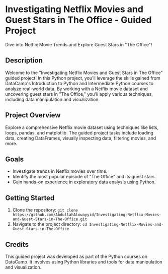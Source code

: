# Investigating Netflix Movies and Guest Stars in The Office - Guided Project

Dive into Netflix Movie Trends and Explore Guest Stars in "The Office"!

## Description

Welcome to the "Investigating Netflix Movies and Guest Stars in The Office" guided project! In this Python project, you'll leverage the skills gained from DataCamp's Introduction to Python and Intermediate Python courses to analyze real-world data. By working with a Netflix movie dataset and uncovering guest stars in "The Office," you'll apply various techniques, including data manipulation and visualization.

## Project Overview

Explore a comprehensive Netflix movie dataset using techniques like lists, loops, pandas, and matplotlib. The guided project tasks include loading data, creating DataFrames, visually inspecting data, filtering movies, and more.

## Goals

- Investigate trends in Netflix movies over time.
- Identify the most popular episode of "The Office" and its guest stars.
- Gain hands-on experience in exploratory data analysis using Python.

## Getting Started

1. Clone the repository: `git clone https://github.com/AbdullahAlowayyid/Investigating-Netflix-Movies-and-Guest-Stars-in-The-Office.git`
2. Navigate to the project directory: `cd Investigating-Netflix-Movies-and-Guest-Stars-in-The-Office`


## Credits
This guided project was developed as part of the Python courses on DataCamp. It involves using Python libraries and tools for data manipulation and visualization.

